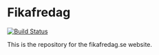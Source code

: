 # Fikafredag
[![Build Status](https://travis-ci.org/drager/fikafredag.svg?branch=master)](https://travis-ci.org/drager/fikafredag)

This is the repository for the fikafredag.se website.
